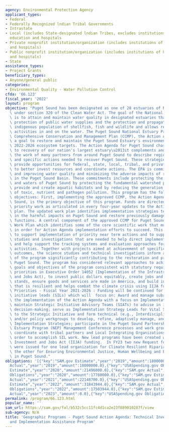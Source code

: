 ```yaml
---
agency: Environmental Protection Agency
applicant_types:
- Federal
- Federally Recognized lndian Tribal Governments
- Intrastate
- Local (includes State-designated lndian Tribes, excludes institutions of higher
  education and hospitals
- Private nonprofit institution/organization (includes institutions of higher education
  and hospitals)
- Public nonprofit institution/organization (includes institutions of higher education
  and hospitals)
- State
assistance_types:
- Project Grants
beneficiary_types:
- Anyone/general public
categories:
- Environmental Quality - Water Pollution Control
cfda: '66.123'
fiscal_year: '2022'
layout: program
objective: "Puget Sound has been designated as one of 28 estuaries of National Significance\
  \ under section 320 of the Clean Water Act. The goal of the National Estuary Program\
  \ is to attain and maintain water quality in designated estuaries that will assure\
  \ protection of public water supplies and the protection and propagation of a balanced,\
  \ indigenous population of shellfish, fish and wildlife and allows recreational\
  \ activities in and on the water. The Puget Sound National Estuary Program's approved\
  \ Comprehensive Conservation and Management Plan (CCMP), the Action Agenda, has\
  \ a goal to restore and maintain the Puget Sound Estuary's environment by meeting\
  \ 2022-2026 ecosystem targets. The Action Agenda for Puget Sound charts the course\
  \ to recovery of our nation's largest estuary\u2013it complements and incorporates\
  \ the work of many partners from around Puget Sound to describe regional strategies\
  \ and specific actions needed to recover Puget Sound. These strategies and actions\
  \ provide opportunities for federal, state, local, tribal, and private entities\
  \ to better invest resources and coordinate actions. The EPA is committed to protecting\
  \ and improving water quality and minimizing the adverse impacts of rapid development\
  \ in the Puget Sound Basin. These commitments include protecting the watersheds\
  \ and waters of Puget Sound by protecting the fundamental watershed processes that\
  \ provide and create aquatic habitats and by reducing the generation and release\
  \ of toxic, nutrient and pathogen pollution. This program has the following main\
  \ objectives: First, implementing the approved CCMP, the Action Agenda for Puget\
  \ Sound, is the primary objective of this program. Funds are directed to the highest\
  \ priority work as articulated in every four-year updates to the Action Agenda work\
  \ plan. The updated work plan identifies implementation strategies to achieve reductions\
  \ in the harmful impacts on Puget Sound and restore previously damaged aquatic ecosystem\
  \ functions. A central component of the approved CCMP for Puget Sound is its Science\
  \ Work Plan which identifies some of the core scientific work that must be completed\
  \ in order for Action Agenda implementation efforts to succeed. This program is\
  \ to support implementation of priority near term actions and to support the technical\
  \ studies and investigations that are needed to help direct implementation priorities\
  \ and help support the tracking systems and evaluation approaches for implementation\
  \ activities. Together with projects aimed at achievement of specific environmental\
  \ outcomes, the science studies and technical investigations inform adaptive management\
  \ of the program significantly contributing to the restoration and protection of\
  \ Puget Sound. The program has considered relevant approaches to achieving the intended\
  \ goals and objectives of the program consistent with statutory requirements, including\
  \ priorities in Executive Order 14052 (Implementation of the Infrastructure Investment\
  \ and Jobs Act), to invest public dollars equitably, create jobs and high labor\
  \ stands, ensure goods and services are made in America, and build infrastructure\
  \ that is resilient and helps combat the climate crisis using IIJA funds. Funding\
  \ Priorities - Fiscal Year 2021-2026 : Funding will be continued for the three strategic\
  \ initiative leads (SILs) which will  focus on: Award and manage subawards to support\
  \ the implementation of the Action Agenda with a focus on Implementation Strategies;\
  \ maintain Strategic Initiative Advisory Teams (SIATs) to advise in investment-related\
  \ decision-making; serve as Implementation Strategy Leads for Vital Signs related\
  \ to the Strategic Initiative and form technical (e.g., Interdisciplinary Teams)\
  \ and/or policy workgroups to develop, refine, adaptively manage, and operationalize\
  \ Implementation Strategies; participate in the Puget Sound Partnership and National\
  \ Estuary Program (NEP) Management Conference processes and work groups; and proactively\
  \ coordinate with tribal partners and Local Integrating Organizations (LIOs) in\
  \ order to accomplish SIL work. New lead programs have been created with Infrastructure\
  \ Investment and Jobs Act (IIJA) funding.  In FY23 two new Request for Applications\
  \ were issued for one lead organization for Climate Resilient Riparian Systems and\
  \ the other for Ensuring Environmental Justice, Human Wellbeing and Ecosystem Recovery\
  \ in Puget Sound."
obligations: '[{"key":"SAM.gov Estimate","year":"2019","amount":18000000.0},{"key":"SAM.gov
  Actual","year":"2019","amount":18000000.0},{"key":"USASpending.gov Obligations","year":"2019","amount":15200000.0},{"key":"SAM.gov
  Estimate","year":"2020","amount":21496000.0},{"key":"SAM.gov Actual","year":"2020","amount":21487000.0},{"key":"USASpending.gov
  Obligations","year":"2020","amount":17780000.0},{"key":"SAM.gov Estimate","year":"2021","amount":22148700.0},{"key":"SAM.gov
  Actual","year":"2021","amount":22148700.0},{"key":"USASpending.gov Obligations","year":"2021","amount":14800000.0},{"key":"SAM.gov
  Estimate","year":"2022","amount":31843944.0},{"key":"SAM.gov Actual","year":"2022","amount":31666000.0},{"key":"USASpending.gov
  Obligations","year":"2022","amount":17503944.0},{"key":"SAM.gov Estimate","year":"2023","amount":56585000.0},{"key":"SAM.gov
  Actual","year":"2023","amount":0.0},{"key":"USASpending.gov Obligations","year":"2023","amount":33936056.0}]'
permalink: /program/66.123.html
popular_name: ''
sam_url: https://sam.gov/fal/b532c5cc11fc4d1ca2e23f889010287f/view
sub-agency: N/A
title: 'Geographic Programs - Puget Sound Action Agenda: Technical Investigations
  and Implementation Assistance Program'
---
```

